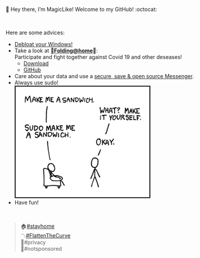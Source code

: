 :wave: Hey there, I’m MagicLike! Welcome to my GitHub! :octocat:

<br>

Here are some advices:
* [Debloat your Windows!](https://github.com/MagicLike/Debloat-Windows-10)
* Take a look at :dna:**[Folding@home](https://foldingathome.org/)**:dna:: <br>
Participate and fight together against Covid 19 and other deseases!
  * [Download](https://www.foldingathome.org/download)
  * [GitHub](https://github.com/FoldingAtHome)
* Care about your data and use a [secure, save & open source Messenger](https://github.com/MagicLike/secure-messaging/).
* Always use sudo! <br>
  ![Sudo-Sandwich](/images/sandwich.png)
  <!---
    Credits: https://xkcd.com/149/
  --->
* Have fun!

<br>

> :house:[#stayhome](https://stayhomecampaign.org/) <br>
> :part_alternation_mark:[#FlattenTheCurve](https://www.flattenthecurve.com/) <br>
> :closed_lock_with_key:#privacy <br>
> :no_entry_sign:#notsponsored <br>

<!---
MagicLike/MagicLike is a ✨ special ✨ repository because its `README.md` (this file) appears on your GitHub profile.
You can click the Preview link to take a look at your changes.
--->

